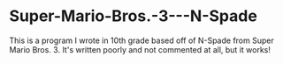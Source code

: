 # Super-Mario-Bros.-3---N-Spade
This is a program I wrote in 10th grade based off of N-Spade from Super Mario Bros. 3. It's written poorly and not commented at all, but it works!
